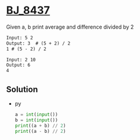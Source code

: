 # [BJ_8437](https://acmicpc.net/problem/8437)

Given a, b print average and difference divided by 2

```txt
Input: 5 2
Output: 3  # (5 + 2) / 2
1 # (5 - 2) / 2

Input: 2 10
Output: 6
4
```

## Solution

* py

  ```py
  a = int(input())
  b = int(input())
  print((a + b) // 2)
  print((a - b) // 2)
  ```
